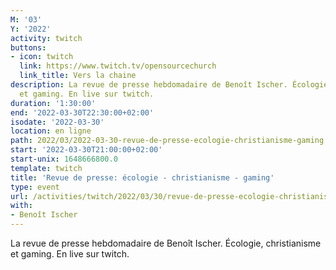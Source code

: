 ```yaml
---
M: '03'
Y: '2022'
activity: twitch
buttons:
- icon: twitch
  link: https://www.twitch.tv/opensourcechurch
  link_title: Vers la chaine
description: La revue de presse hebdomadaire de Benoît Ischer. Écologie, christianisme
  et gaming. En live sur twitch.
duration: '1:30:00'
end: '2022-03-30T22:30:00+02:00'
isodate: '2022-03-30'
location: en ligne
path: 2022/03/2022-03-30-revue-de-presse-ecologie-christianisme-gaming.md
start: '2022-03-30T21:00:00+02:00'
start-unix: 1648666800.0
template: twitch
title: 'Revue de presse: écologie - christianisme - gaming'
type: event
url: /activities/twitch/2022/03/30/revue-de-presse-ecologie-christianisme-gaming
with:
- Benoît Ischer
---
```

La revue de presse hebdomadaire de Benoît Ischer. Écologie, christianisme et gaming. En live sur twitch.